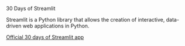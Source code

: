 30 Days of Streamlit

Streamlit is a Python library that allows the creation of interactive, data-driven web applications in Python.

[Official 30 days of Streamlit app](https://30days-tmp.streamlit.app/)